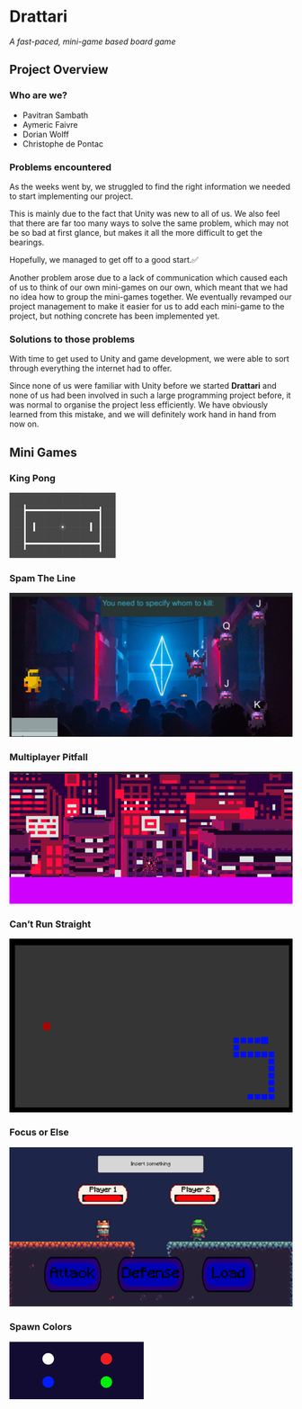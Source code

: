 # Drattari

_A fast-paced, mini-game based board game_

## Project Overview
### Who are we?

- Pavitran Sambath
- Aymeric Faivre
- Dorian Wolff
- Christophe de Pontac

### Problems encountered
As the weeks went by, we struggled to find the right information we needed to start implementing our project.

This is mainly due to the fact that Unity was new to all of us. We also feel that there are far too many ways to solve the same problem, which may not be so bad at first glance, but makes it all the more difficult to get the bearings.

Hopefully, we managed to get off to a good start.✅

Another problem arose due to a lack of communication which caused each of us to think of our own mini-games on our own, which meant that we had no idea how to group the mini-games together. We eventually revamped our project management to make it easier for us to add each mini-game to the project, but nothing concrete has been implemented yet.

### Solutions to those problems

With time to get used to Unity and game development, we were able to sort through everything the internet had to offer.

Since none of us were familiar with Unity before we started **Drattari** and none of us had been involved in such a large programming project before, it was normal to organise the project less efficiently. We have obviously learned from this mistake, and we will definitely work hand in hand from now on.

## Mini Games
### King Pong
![King Pong](/images/king_pong.png)
### Spam The Line
![Spam The Line](/images/spam_the_line.png)
### Multiplayer Pitfall
![Multiplayer Pitfall](/images/pitfall.png)
### Can’t Run Straight
![Can't Run Straight](/images/cant_run_straight.png)
### Focus or Else
![Focus Or Else](/images/focus_or_else.png)
### Spawn Colors
![Spawn Colors](/images/spawn_colors.png)
